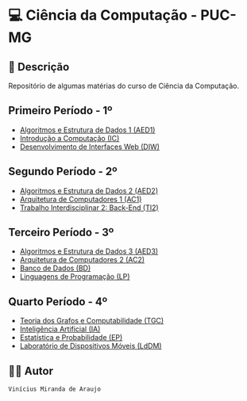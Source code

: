 # 💻 Ciência da Computação - PUC-MG 

## 📝 Descrição

Repositório de algumas matérias do curso de Ciência da Computação.

## Primeiro Período - 1º

- [Algoritmos e Estrutura de Dados 1 (AED1)](/AEDs/AEDs_I/)
- [Introdução a Computação (IC)](/IC/)
- [Desenvolvimento de Interfaces Web (DIW)](/DIW/)

## Segundo Período - 2º

- [Algoritmos e Estrutura de Dados 2 (AED2)](/AEDs/AEDs_II/)
- [Arquitetura de Computadores 1 (AC1)](/ACs/AC_I/)
- [Trabalho Interdisciplinar 2: Back-End (TI2)](https://github.com/vinimiraa/TI-2.git)

## Terceiro Período - 3º

- [Algoritmos e Estrutura de Dados 3 (AED3)](/AEDs/AEDs_III/)
- [Arquitetura de Computadores 2 (AC2)](/ACs/AC_II/)
- [Banco de Dados (BD)](/BD/)
- [Linguagens de Programação (LP)](/LP/)

## Quarto Período - 4º

- [Teoria dos Grafos e Computabilidade (TGC)](/TGC/)
- [Inteligência Artificial (IA)](/IA/)
- [Estatística e Probabilidade (EP)](/EP/)
- [Laboratório de Dispositivos Móveis (LdDM)](https://github.com/vinimiraa/LDDM-ShowCoin.git)

## 👨‍💻 Autor

`Vinícius Miranda de Araujo`
